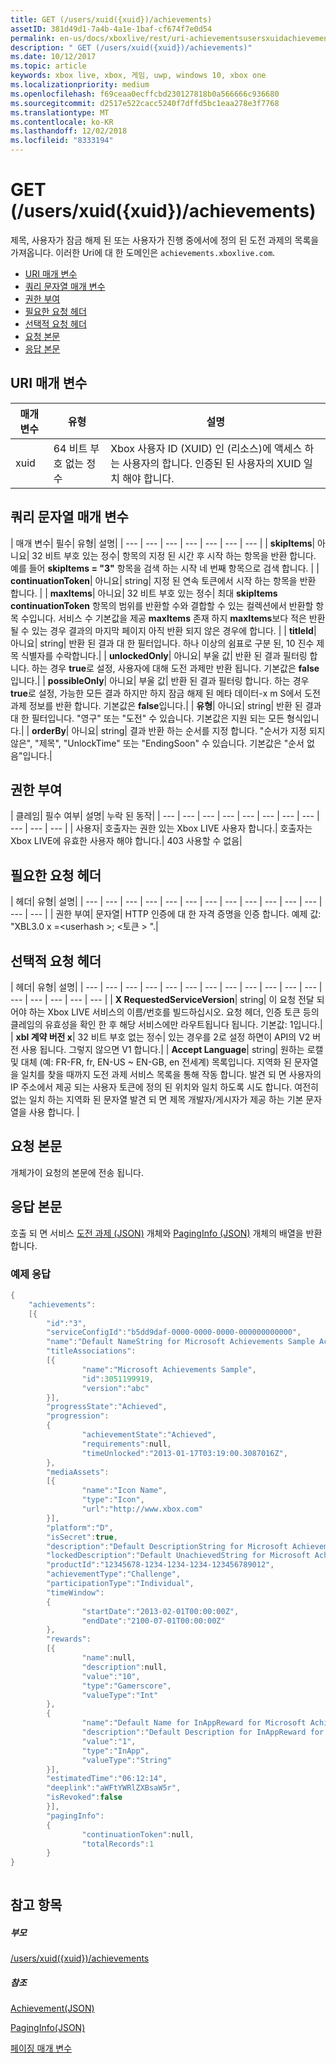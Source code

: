 ```yaml
---
title: GET (/users/xuid({xuid})/achievements)
assetID: 381d49d1-7a4b-4a1e-1baf-cf674f7e0d54
permalink: en-us/docs/xboxlive/rest/uri-achievementsusersxuidachievementsgetv2.html
description: " GET (/users/xuid({xuid})/achievements)"
ms.date: 10/12/2017
ms.topic: article
keywords: xbox live, xbox, 게임, uwp, windows 10, xbox one
ms.localizationpriority: medium
ms.openlocfilehash: f69ceaa0ecffcbd230127818b0a566666c936680
ms.sourcegitcommit: d2517e522cacc5240f7dffd5bc1eaa278e3f7768
ms.translationtype: MT
ms.contentlocale: ko-KR
ms.lasthandoff: 12/02/2018
ms.locfileid: "8333194"
---
```

# <a name="get-usersxuidxuidachievements"></a>GET (/users/xuid({xuid})/achievements)
제목, 사용자가 잠금 해제 된 또는 사용자가 진행 중에서에 정의 된 도전 과제의 목록을 가져옵니다. 이러한 Uri에 대 한 도메인은 `achievements.xboxlive.com`.
 
  * [URI 매개 변수](#ID4EX)
  * [쿼리 문자열 매개 변수](#ID4ECB)
  * [권한 부여](#ID4ENF)
  * [필요한 요청 헤더](#ID4ESG)
  * [선택적 요청 헤더](#ID4ESH)
  * [요청 본문](#ID4EIBAC)
  * [응답 본문](#ID4ETBAC)
 
<a id="ID4EX"></a>

 
## <a name="uri-parameters"></a>URI 매개 변수
 
| 매개 변수| 유형| 설명| 
| --- | --- | --- | 
| xuid| 64 비트 부호 없는 정수| Xbox 사용자 ID (XUID) 인 (리소스)에 액세스 하는 사용자의 합니다. 인증된 된 사용자의 XUID 일치 해야 합니다.| 
  
<a id="ID4ECB"></a>

 
## <a name="query-string-parameters"></a>쿼리 문자열 매개 변수
 
| 매개 변수| 필수| 유형| 설명| 
| --- | --- | --- | --- | --- | --- | --- | 
| <b>skipItems</b>| 아니요| 32 비트 부호 있는 정수| 항목의 지정 된 시간 후 시작 하는 항목을 반환 합니다. 예를 들어 <b>skipItems = "3"</b> 항목을 검색 하는 시작 네 번째 항목으로 검색 합니다. | 
| <b>continuationToken</b>| 아니요| string| 지정 된 연속 토큰에서 시작 하는 항목을 반환 합니다. | 
| <b>maxItems</b>| 아니요| 32 비트 부호 있는 정수| 최대 <b>skipItems</b> <b>continuationToken</b> 항목의 범위를 반환할 수와 결합할 수 있는 컬렉션에서 반환할 항목 수입니다. 서비스 수 기본값을 제공 <b>maxItems</b> 존재 하지 <b>maxItems</b>보다 적은 반환 될 수 있는 경우 결과의 마지막 페이지 아직 반환 되지 않은 경우에 합니다. | 
| <b>titleId</b>| 아니요| string| 반환 된 결과 대 한 필터입니다. 하나 이상의 쉼표로 구분 된, 10 진수 제목 식별자를 수락합니다.| 
| <b>unlockedOnly</b>| 아니요| 부울 값| 반환 된 결과 필터링 합니다. 하는 경우 <b>true</b>로 설정, 사용자에 대해 도전 과제만 반환 됩니다. 기본값은 <b>false</b>입니다.| 
| <b>possibleOnly</b>| 아니요| 부울 값| 반환 된 결과 필터링 합니다. 하는 경우 <b>true</b>로 설정, 가능한 모든 결과 하지만 하지 잠금 해제 된 메타 데이터-x m S에서 도전 과제 정보를 반환 합니다. 기본값은 <b>false</b>입니다.| 
| <b>유형</b>| 아니요| string| 반환 된 결과 대 한 필터입니다. "영구" 또는 "도전" 수 있습니다. 기본값은 지원 되는 모든 형식입니다.| 
| <b>orderBy</b>| 아니요| string| 결과 반환 하는 순서를 지정 합니다. "순서가 지정 되지 않은", "제목", "UnlockTime" 또는 "EndingSoon" 수 있습니다. 기본값은 "순서 없음"입니다.| 
  
<a id="ID4ENF"></a>

 
## <a name="authorization"></a>권한 부여
 
| 클레임| 필수 여부| 설명| 누락 된 동작| 
| --- | --- | --- | --- | --- | --- | --- | --- | --- | --- | --- | 
| 사용자| 호출자는 권한 있는 Xbox LIVE 사용자 합니다.| 호출자는 Xbox LIVE에 유효한 사용자 해야 합니다.| 403 사용할 수 없음| 
  
<a id="ID4ESG"></a>

 
## <a name="required-request-headers"></a>필요한 요청 헤더
 
| 헤더| 유형| 설명| 
| --- | --- | --- | --- | --- | --- | --- | --- | --- | --- | --- | --- | --- | --- | 
| 권한 부여| 문자열| HTTP 인증에 대 한 자격 증명을 인증 합니다. 예제 값: "XBL3.0 x =&lt;userhash >; &lt;토큰 > ".| 
  
<a id="ID4ESH"></a>

 
## <a name="optional-request-headers"></a>선택적 요청 헤더
 
| 헤더| 유형| 설명| 
| --- | --- | --- | --- | --- | --- | --- | --- | --- | --- | --- | --- | --- | --- | --- | --- | --- | 
| <b>X RequestedServiceVersion</b>| string| 이 요청 전달 되어야 하는 Xbox LIVE 서비스의 이름/번호를 빌드하십시오. 요청 헤더, 인증 토큰 등의 클레임의 유효성을 확인 한 후 해당 서비스에만 라우트됩니다 됩니다. 기본값: 1입니다.| 
| <b>xbl 계약 버전 x</b>| 32 비트 부호 없는 정수| 있는 경우를 2로 설정 하면이 API의 V2 버전 사용 됩니다. 그렇지 않으면 V1 합니다.| 
| <b>Accept Language</b>| string| 원하는 로캘 및 대체 (예: FR-FR, fr, EN-US ~ EN-GB, en 전세계) 목록입니다. 지역화 된 문자열을 일치를 찾을 때까지 도전 과제 서비스 목록을 통해 작동 합니다. 발견 되 면 사용자의 IP 주소에서 제공 되는 사용자 토큰에 정의 된 위치와 일치 하도록 시도 합니다. 여전히 없는 일치 하는 지역화 된 문자열 발견 되 면 제목 개발자/게시자가 제공 하는 기본 문자열을 사용 합니다. | 
  
<a id="ID4EIBAC"></a>

 
## <a name="request-body"></a>요청 본문
 
개체가이 요청의 본문에 전송 됩니다.
  
<a id="ID4ETBAC"></a>

 
## <a name="response-body"></a>응답 본문
 
호출 되 면 서비스 [도전 과제 (JSON)](../../json/json-achievementv2.md) 개체와 [PagingInfo (JSON)](../../json/json-paginginfo.md) 개체의 배열을 반환 합니다.
 
<a id="ID4ECCAC"></a>

 
### <a name="sample-response"></a>예제 응답
 

```cpp
{
    "achievements":
    [{
        "id":"3",
        "serviceConfigId":"b5dd9daf-0000-0000-0000-000000000000",
        "name":"Default NameString for Microsoft Achievements Sample Achievement 3",
        "titleAssociations":
        [{
                "name":"Microsoft Achievements Sample",
                "id":3051199919,
                "version":"abc"
        }],
        "progressState":"Achieved",
        "progression":
        {
                "achievementState":"Achieved",
                "requirements":null,
                "timeUnlocked":"2013-01-17T03:19:00.3087016Z",
        },
        "mediaAssets":
        [{
                "name":"Icon Name",
                "type":"Icon",
                "url":"http://www.xbox.com"
        }],
        "platform":"D",
        "isSecret":true,
        "description":"Default DescriptionString for Microsoft Achievements Sample Achievement 3",
        "lockedDescription":"Default UnachievedString for Microsoft Achievements Sample Achievement 3",
        "productId":"12345678-1234-1234-1234-123456789012",
        "achievementType":"Challenge",
        "participationType":"Individual",
        "timeWindow":
        {
                "startDate":"2013-02-01T00:00:00Z",
                "endDate":"2100-07-01T00:00:00Z"
        },
        "rewards":
        [{
                "name":null,
                "description":null,
                "value":"10",
                "type":"Gamerscore",
                "valueType":"Int"
        },
        {
                "name":"Default Name for InAppReward for Microsoft Achievements Sample Achievement 3",
                "description":"Default Description for InAppReward for Microsoft Achievements Sample Achievement 3",
                "value":"1",
                "type":"InApp",
                "valueType":"String"
        }],
        "estimatedTime":"06:12:14",
        "deeplink":"aWFtYWRlZXBsaW5r",
        "isRevoked":false
        }],
        "pagingInfo":
        {
                "continuationToken":null,
                "totalRecords":1
        }
}
         
```

   
<a id="ID4EPCAC"></a>

 
## <a name="see-also"></a>참고 항목
 
<a id="ID4ERCAC"></a>

 
##### <a name="parent"></a>부모 

[/users/xuid({xuid})/achievements](uri-achievementsusersxuidachievementsv2.md)

  
<a id="ID4E2CAC"></a>

 
##### <a name="reference"></a>참조 

[Achievement(JSON)](../../json/json-achievementv2.md)

 [PagingInfo(JSON)](../../json/json-paginginfo.md)

 [페이징 매개 변수](../../additional/pagingparameters.md)

   